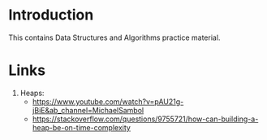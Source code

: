 # Introduction

This contains Data Structures and Algorithms practice material.

# Links

1. Heaps:
    - https://www.youtube.com/watch?v=pAU21g-jBiE&ab_channel=MichaelSambol
    - https://stackoverflow.com/questions/9755721/how-can-building-a-heap-be-on-time-complexity
    